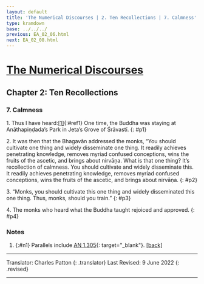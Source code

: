 ```yaml
---
layout: default
title: 'The Numerical Discourses | 2. Ten Recollections | 7. Calmness'
type: kramdown
base: ../../../
previous: EA_02_06.html
next: EA_02_08.html
---
```


# [The Numerical Discourses](../index.html)
## Chapter 2: Ten Recollections
### 7. Calmness

1\. Thus I have heard:[\[1\]](#n1){:#ref1} One time, the Buddha was staying at Anāthapiṇḍada’s Park in Jeta’s Grove of Śrāvastī.
{: #p1}

2\. It was then that the Bhagavān addressed the monks, “You should cultivate one thing and widely disseminate one thing. It readily achieves penetrating knowledge, removes myriad confused conceptions, wins the fruits of the ascetic, and brings about nirvāṇa. What is that one thing? It’s recollection of calmness. You should cultivate and widely disseminate this. It readily achieves penetrating knowledge, removes myriad confused conceptions, wins the fruits of the ascetic, and brings about nirvāṇa.
{: #p2}

3\. “Monks, you should cultivate this one thing and widely disseminated this one thing. Thus, monks, should you train.”
{: #p3}

4\. The monks who heard what the Buddha taught rejoiced and approved.
{: #p4}

### Notes
1. {:#n1} Parallels include [AN 1.305](https://suttacentral.net/an1.296-305/en/sujato){: target="_blank"}. [\[back\]](#ref1)

---

Translator: Charles Patton
{: .translator}
Last Revised: 9 June 2022
{: .revised}

---
